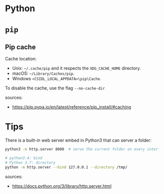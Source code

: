 # Python

# `pip`

## Pip cache

Cache location:

* Unix: `~/.cache/pip` and it respects the `XDG_CACHE_HOME` directory.
* macOS: `~/Library/Caches/pip`.
* Windows `<CSIDL_LOCAL_APPDATA>\pip\Cache`.

To disable the cache, use the flag `--no-cache-dir`

sources:

* https://pip.pypa.io/en/latest/reference/pip_install/#caching

# Tips

There is a built-in web server embed in Python3 that can server a folder:


```bash
python3 -m http.server 8000  # serve the current folder on every interfaces

# python3.4: bind
# Python 3.7: directory
python -m http.server --bind 127.0.0.1 --directory /tmp/
```

sources:

* https://docs.python.org/3/library/http.server.html
